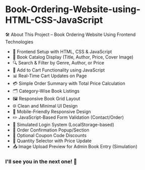 # Book-Ordering-Website-using-HTML-CSS-JavaScript



🛠️ About This Project – Book Ordering Website Using Frontend Technologies

- 🎨 Frontend Setup with HTML, CSS & JavaScript
- 📕 Book Catalog Display (Title, Author, Price, Cover Image)
- 🔍 Search & Filter by Genre, Author, or Price
- 🛒 Add to Cart Functionality using JavaScript
- 📊 Real-Time Cart Updates on Page
- 💳 Simple Order Summary with Total Price Calculation
- 🗂️ Category-Wise Book Listings
- 🖼️ Responsive Book Grid Layout
- 🌐 Clean and Minimal UI Design
- 📱 Mobile-Friendly Responsive Design
- ✏️ JavaScript-Based Form Validation (Contact/Order)
- 🔐 Simulated Login System (LocalStorage-based)
- 🧾 Order Confirmation Popup/Section
- 🎁 Optional Coupon Code Discounts
- 🧮 Quantity Selector with Price Update
- 📤 Image Upload Preview for Admin Book Entry (Simulation)




### I'll see you in the next one! 🚀

